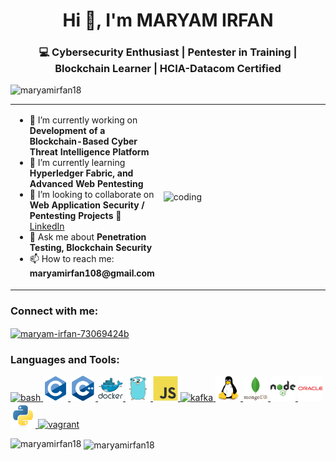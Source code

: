 <h1 align="center">Hi 👋, I'm MARYAM IRFAN</h1>
<h3 align="center">💻 Cybersecurity Enthusiast | Pentester in Training | Blockchain Learner | HCIA-Datacom Certified</h3>

<p align="left">
  <img src="https://komarev.com/ghpvc/?username=maryamirfan18&label=Profile%20views&color=0e75b6&style=flat" alt="maryamirfan18" />
</p>

<table>
  <tr>
    <td>
      <ul>
        <li>🔭 I’m currently working on <strong>Development of a Blockchain-Based Cyber Threat Intelligence Platform</strong></li>
        <li>🌱 I’m currently learning <strong>Hyperledger Fabric, and Advanced Web Pentesting</strong></li>
        <li>👯 I’m looking to collaborate on <strong>Web Application Security / Pentesting Projects</strong> 🔗 <a href="https://www.linkedin.com/in/maryam-irfan-73069424b/">LinkedIn</a></li>
        <li>💬 Ask me about <strong>Penetration Testing, Blockchain Security</strong></li>
        <li>📫 How to reach me: <strong>maryamirfan108@gmail.com</strong></li>
      </ul>
    </td>
    <td>
      <img align="right" alt="coding" width="300" src="https://media.tenor.com/IF2JdxzmyN4AAAAi/coding-girl.gif">
    </td>
  </tr>
</table>

<h3 align="left">Connect with me:</h3>
<p align="left">
  <a href="https://linkedin.com/in/maryam-irfan-73069424b" target="blank">
    <img align="center" src="https://raw.githubusercontent.com/rahuldkjain/github-profile-readme-generator/master/src/images/icons/Social/linked-in-alt.svg" alt="maryam-irfan-73069424b" height="30" width="40" />
  </a>
</p>

<h3 align="left">Languages and Tools:</h3>
<p align="left">
  <a href="https://www.gnu.org/software/bash/" target="_blank" rel="noreferrer">
    <img src="https://www.vectorlogo.zone/logos/gnu_bash/gnu_bash-icon.svg" alt="bash" width="40" height="40"/>
  </a>
  <a href="https://www.cprogramming.com/" target="_blank" rel="noreferrer">
    <img src="https://raw.githubusercontent.com/devicons/devicon/master/icons/c/c-original.svg" alt="c" width="40" height="40"/>
  </a>
  <a href="https://www.w3schools.com/cpp/" target="_blank" rel="noreferrer">
    <img src="https://raw.githubusercontent.com/devicons/devicon/master/icons/cplusplus/cplusplus-original.svg" alt="cplusplus" width="40" height="40"/>
  </a>
  <a href="https://www.docker.com/" target="_blank" rel="noreferrer">
    <img src="https://raw.githubusercontent.com/devicons/devicon/master/icons/docker/docker-original-wordmark.svg" alt="docker" width="40" height="40"/>
  </a>
  <a href="https://golang.org" target="_blank" rel="noreferrer">
    <img src="https://raw.githubusercontent.com/devicons/devicon/master/icons/go/go-original.svg" alt="go" width="40" height="40"/>
  </a>
  <a href="https://developer.mozilla.org/en-US/docs/Web/JavaScript" target="_blank" rel="noreferrer">
    <img src="https://raw.githubusercontent.com/devicons/devicon/master/icons/javascript/javascript-original.svg" alt="javascript" width="40" height="40"/>
  </a>
  <a href="https://kafka.apache.org/" target="_blank" rel="noreferrer">
    <img src="https://www.vectorlogo.zone/logos/apache_kafka/apache_kafka-icon.svg" alt="kafka" width="40" height="40"/>
  </a>
  <a href="https://www.linux.org/" target="_blank" rel="noreferrer">
    <img src="https://raw.githubusercontent.com/devicons/devicon/master/icons/linux/linux-original.svg" alt="linux" width="40" height="40"/>
  </a>
  <a href="https://www.mongodb.com/" target="_blank" rel="noreferrer">
    <img src="https://raw.githubusercontent.com/devicons/devicon/master/icons/mongodb/mongodb-original-wordmark.svg" alt="mongodb" width="40" height="40"/>
  </a>
  <a href="https://nodejs.org" target="_blank" rel="noreferrer">
    <img src="https://raw.githubusercontent.com/devicons/devicon/master/icons/nodejs/nodejs-original-wordmark.svg" alt="nodejs" width="40" height="40"/>
  </a>
  <a href="https://www.oracle.com/" target="_blank" rel="noreferrer">
    <img src="https://raw.githubusercontent.com/devicons/devicon/master/icons/oracle/oracle-original.svg" alt="oracle" width="40" height="40"/>
  </a>
  <a href="https://www.python.org" target="_blank" rel="noreferrer">
    <img src="https://raw.githubusercontent.com/devicons/devicon/master/icons/python/python-original.svg" alt="python" width="40" height="40"/>
  </a>
  <a href="https://www.vagrantup.com/" target="_blank" rel="noreferrer">
    <img src="https://www.vectorlogo.zone/logos/vagrantup/vagrantup-icon.svg" alt="vagrant" width="40" height="40"/>
  </a>
</p>

<p><img align="left" src="https://github-readme-stats.vercel.app/api/top-langs?username=maryamirfan18&show_icons=true&locale=en&layout=compact" alt="maryamirfan18" /></p>

<p>&nbsp;<img align="center" src="https://github-readme-stats.vercel.app/api?username=maryamirfan18&show_icons=true&locale=en" alt="maryamirfan18" /></p>
